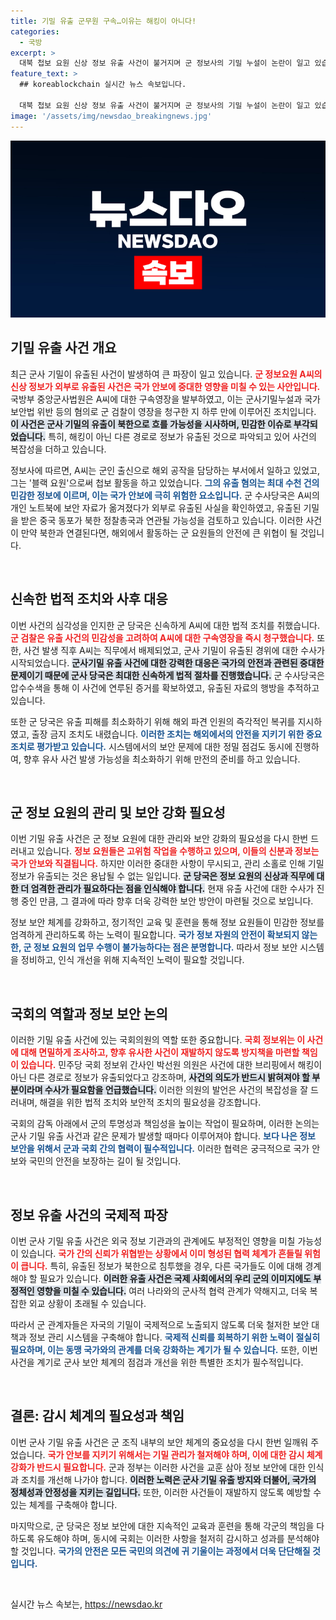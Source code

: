 ```yaml
---
title: 기밀 유출 군무원 구속…이유는 해킹이 아니다!
categories:
  - 국방
excerpt: >
  대북 첩보 요원 신상 정보 유출 사건이 불거지며 군 정보사의 기밀 누설이 논란이 일고 있습니다. 구속된 A씨는 수천 건의 민감 정보를 외부에 유출한 혐의를 받고 있으며, 북한으로의 정보 유출 가능성도 제기되고 있습니다. 클릭해서 자세한 내용을 확인하세요!
feature_text: >
  ## koreablockchain 실시간 뉴스 속보입니다.

  대북 첩보 요원 신상 정보 유출 사건이 불거지며 군 정보사의 기밀 누설이 논란이 일고 있습니다. 구속된 A씨는 수천 건의 민감 정보를 외부에 유출한 혐의를 받고 있으며, 북한으로의 정보 유출 가능성도 제기되고 있습니다. 클릭해서 자세한 내용을 확인하세요!
image: '/assets/img/newsdao_breakingnews.jpg'
---
```


<p><img src="/assets/img/newsdao_breakingnews.jpg" alt="koreablockchain 속보" /></p>

<h2 data-ke-size="size26">기밀 유출 사건 개요</h2>

<p data-ke-size="size16">최근 군사 기밀이 유출된 사건이 발생하여 큰 파장이 일고 있습니다. <b><span style="color: #ee2323;">군 정보요원 A씨의 신상 정보가 외부로 유출된 사건은 국가 안보에 중대한 영향을 미칠 수 있는 사안입니다.</span></b> 국방부 중앙군사법원은 A씨에 대한 구속영장을 발부하였고, 이는 군사기밀누설과 국가보안법 위반 등의 혐의로 군 검찰이 영장을 청구한 지 하루 만에 이루어진 조치입니다. <b><span style="background-color: #21538527;">이 사건은 군사 기밀의 유출이 북한으로 흐를 가능성을 시사하며, 민감한 이슈로 부각되었습니다.</span></b> 특히, 해킹이 아닌 다른 경로로 정보가 유출된 것으로 파악되고 있어 사건의 복잡성을 더하고 있습니다.</p>

<p data-ke-size="size16">정보사에 따르면, A씨는 군인 출신으로 해외 공작을 담당하는 부서에서 일하고 있었고, 그는 '블랙 요원'으로써 첩보 활동을 하고 있었습니다. <b><span style="color: #1a5490;">그의 유출 혐의는 최대 수천 건의 민감한 정보에 이르며, 이는 국가 안보에 극히 위험한 요소입니다.</span></b> 군 수사당국은 A씨의 개인 노트북에 보안 자료가 옮겨졌다가 외부로 유출된 사실을 확인하였고, 유출된 기밀을 받은 중국 동포가 북한 정찰총국과 연관될 가능성을 검토하고 있습니다. 이러한 사건이 만약 북한과 연결된다면, 해외에서 활동하는 군 요원들의 안전에 큰 위협이 될 것입니다.</p>

<p data-ke-size="size16">&nbsp;</p>

<h2 data-ke-size="size26">신속한 법적 조치와 사후 대응</h2>

<p data-ke-size="size16">이번 사건의 심각성을 인지한 군 당국은 신속하게 A씨에 대한 법적 조치를 취했습니다. <b><span style="color: #ee2323;">군 검찰은 유출 사건의 민감성을 고려하여 A씨에 대한 구속영장을 즉시 청구했습니다.</span></b> 또한, 사건 발생 직후 A씨는 직무에서 배제되었고, 군사 기밀이 유출된 경위에 대한 수사가 시작되었습니다. <b><span style="background-color: #21538527;">군사기밀 유출 사건에 대한 강력한 대응은 국가의 안전과 관련된 중대한 문제이기 때문에 군사 당국은 최대한 신속하게 법적 절차를 진행했습니다.</span></b> 군 수사당국은 압수수색을 통해 이 사건에 연루된 증거를 확보하였고, 유출된 자료의 행방을 추적하고 있습니다.</p>

<p data-ke-size="size16">또한 군 당국은 유출 피해를 최소화하기 위해 해외 파견 인원의 즉각적인 복귀를 지시하였고, 출장 금지 조치도 내렸습니다. <b><span style="color: #1a5490;">이러한 조치는 해외에서의 안전을 지키기 위한 중요 조치로 평가받고 있습니다.</span></b> 시스템에서의 보안 문제에 대한 정밀 점검도 동시에 진행하여, 향후 유사 사건 발생 가능성을 최소화하기 위해 만전의 준비를 하고 있습니다.</p>

<p data-ke-size="size16">&nbsp;</p>

<h2 data-ke-size="size26">군 정보 요원의 관리 및 보안 강화 필요성</h2>

<p data-ke-size="size16">이번 기밀 유출 사건은 군 정보 요원에 대한 관리와 보안 강화의 필요성을 다시 한번 드러내고 있습니다. <b><span style="color: #ee2323;">정보 요원들은 고위험 작업을 수행하고 있으며, 이들의 신분과 정보는 국가 안보와 직결됩니다.</span></b> 하지만 이러한 중대한 사항이 무시되고, 관리 소홀로 인해 기밀 정보가 유출되는 것은 용납될 수 없는 일입니다. <b><span style="background-color: #21538527;">군 당국은 정보 요원의 신상과 직무에 대한 더 엄격한 관리가 필요하다는 점을 인식해야 합니다.</span></b> 현재 유출 사건에 대한 수사가 진행 중인 만큼, 그 결과에 따라 향후 더욱 강력한 보안 방안이 마련될 것으로 보입니다.</p>

<p data-ke-size="size16">정보 보안 체계를 강화하고, 정기적인 교육 및 훈련을 통해 정보 요원들이 민감한 정보를 엄격하게 관리하도록 하는 노력이 필요합니다. <b><span style="color: #1a5490;">국가 정보 자원의 안전이 확보되지 않는 한, 군 정보 요원의 업무 수행이 불가능하다는 점은 분명합니다.</span></b> 따라서 정보 보안 시스템을 정비하고, 인식 개선을 위해 지속적인 노력이 필요할 것입니다.</p>

<p data-ke-size="size16">&nbsp;</p>

<h2 data-ke-size="size26">국회의 역할과 정보 보안 논의</h2>

<p data-ke-size="size16">이러한 기밀 유출 사건에 있는 국회의원의 역할 또한 중요합니다. <b><span style="color: #ee2323;">국회 정보위는 이 사건에 대해 면밀하게 조사하고, 향후 유사한 사건이 재발하지 않도록 방지책을 마련할 책임이 있습니다.</span></b> 민주당 국회 정보위 간사인 박선원 의원은 사건에 대한 브리핑에서 해킹이 아닌 다른 경로로 정보가 유출되었다고 강조하며, <b><span style="background-color: #21538527;">사건의 의도가 반드시 밝혀져야 할 부분이라며 수사가 필요함을 언급했습니다.</span></b> 이러한 의원의 발언은 사건의 복잡성을 잘 드러내며, 해결을 위한 법적 조치와 보안적 조치의 필요성을 강조합니다.</p>

<p data-ke-size="size16">국회의 감독 아래에서 군의 투명성과 책임성을 높이는 작업이 필요하며, 이러한 논의는 군사 기밀 유출 사건과 같은 문제가 발생할 때마다 이루어져야 합니다. <b><span style="color: #1a5490;">보다 나은 정보 보안을 위해서 군과 국회 간의 협력이 필수적입니다.</span></b> 이러한 협력은 궁극적으로 국가 안보와 국민의 안전을 보장하는 길이 될 것입니다.</p>

<p data-ke-size="size16">&nbsp;</p>

<h2 data-ke-size="size26">정보 유출 사건의 국제적 파장</h2>

<p data-ke-size="size16">이번 군사 기밀 유출 사건은 외국 정보 기관과의 관계에도 부정적인 영향을 미칠 가능성이 있습니다. <b><span style="color: #ee2323;">국가 간의 신뢰가 위협받는 상황에서 이미 형성된 협력 체계가 흔들릴 위험이 큽니다.</span></b> 특히, 유출된 정보가 북한으로 침투했을 경우, 다른 국가들도 이에 대해 경계해야 할 필요가 있습니다. <b><span style="background-color: #21538527;">이러한 유출 사건은 국제 사회에서의 우리 군의 이미지에도 부정적인 영향을 미칠 수 있습니다.</span></b> 여러 나라와의 군사적 협력 관계가 약해지고, 더욱 복잡한 외교 상황이 초래될 수 있습니다.</p>

<p data-ke-size="size16">따라서 군 관계자들은 자국의 기밀이 국제적으로 노출되지 않도록 더욱 철저한 보안 대책과 정보 관리 시스템을 구축해야 합니다. <b><span style="color: #1a5490;">국제적 신뢰를 회복하기 위한 노력이 절실히 필요하며, 이는 동맹 국가와의 관계를 더욱 강화하는 계기가 될 수 있습니다.</span></b> 또한, 이번 사건을 계기로 군사 보안 체계의 점검과 개선을 위한 특별한 조치가 필수적입니다.</p>

<p data-ke-size="size16">&nbsp;</p>

<h2 data-ke-size="size26">결론: 감시 체계의 필요성과 책임</h2>

<p data-ke-size="size16">이번 군사 기밀 유출 사건은 군 조직 내부의 보안 체계의 중요성을 다시 한번 일깨워 주었습니다. <b><span style="color: #ee2323;">국가 안보를 지키기 위해서는 기밀 관리가 철저해야 하며, 이에 대한 감시 체계 강화가 반드시 필요합니다.</span></b> 군과 정부는 이러한 사건을 교훈 삼아 정보 보안에 대한 인식과 조치를 개선해 나가야 합니다. <b><span style="background-color: #21538527;">이러한 노력은 군사 기밀 유출 방지와 더불어, 국가의 정체성과 안정성을 지키는 길입니다.</span></b> 또한, 이러한 사건들이 재발하지 않도록 예방할 수 있는 체계를 구축해야 합니다.</p>

<p data-ke-size="size16">마지막으로, 군 당국은 정보 보안에 대한 지속적인 교육과 훈련을 통해 각군의 책임을 다하도록 유도해야 하며, 동시에 국회는 이러한 사항을 철저히 감시하고 성과를 분석해야 할 것입니다. <b><span style="color: #1a5490;">국가의 안전은 모든 국민의 의견에 귀 기울이는 과정에서 더욱 단단해질 것입니다.</span></b></p>

<p data-ke-size="size16">&nbsp;</p>
실시간 뉴스 속보는, <a href="https://newsdao.kr" rel="dofollow">https://newsdao.kr</a>


